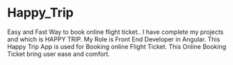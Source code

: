 # Happy_Trip
Easy and Fast Way to book 
online flight ticket..
I have complete my projects and which is HAPPY TRIP. My Role is Front End Developer in Angular. This Happy Trip App is used for Booking online Flight Ticket. This Online Booking Ticket bring user ease and comfort.
